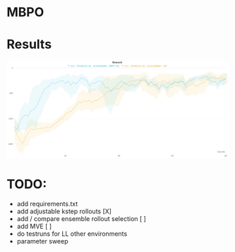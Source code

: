 # MBPO



# Results

![alt_text](imgs/MBPO_Pendulum.png)




# TODO:

- add requirements.txt
- add adjustable kstep rollouts [X]
- add / compare ensemble rollout selection [ ]
- add MVE [ ]
- do testruns for LL other environments
- parameter sweep
